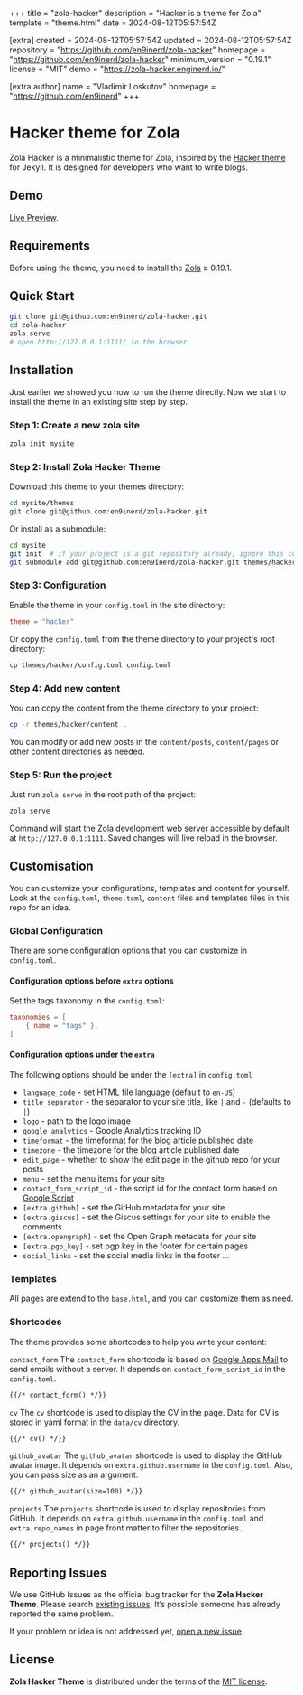 
+++
title = "zola-hacker"
description = "Hacker is a theme for Zola"
template = "theme.html"
date = 2024-08-12T05:57:54Z

[extra]
created = 2024-08-12T05:57:54Z
updated = 2024-08-12T05:57:54Z
repository = "https://github.com/en9inerd/zola-hacker"
homepage = "https://github.com/en9inerd/zola-hacker"
minimum_version = "0.19.1"
license = "MIT"
demo = "https://zola-hacker.enginerd.io/"

[extra.author]
name = "Vladimir Loskutov"
homepage = "https://github.com/en9inerd"
+++        

# Hacker theme for Zola

Zola Hacker is a minimalistic theme for Zola, inspired by the [Hacker theme](https://pages-themes.github.io/hacker/) for Jekyll. It is designed for developers who want to write blogs.

## Demo

[Live Preview](https://zola-hacker.enginerd.io/).

## Requirements

Before using the theme, you need to install the [Zola](https://www.getzola.org/documentation/getting-started/installation/) ≥ 0.19.1.

## Quick Start

```bash
git clone git@github.com:en9inerd/zola-hacker.git
cd zola-hacker
zola serve
# open http://127.0.0.1:1111/ in the browser
```

## Installation

Just earlier we showed you how to run the theme directly. Now we start to
install the theme in an existing site step by step.

### Step 1: Create a new zola site

```bash
zola init mysite
```

### Step 2: Install Zola Hacker Theme

Download this theme to your themes directory:

```bash
cd mysite/themes
git clone git@github.com:en9inerd/zola-hacker.git
```

Or install as a submodule:

```bash
cd mysite
git init  # if your project is a git repository already, ignore this command
git submodule add git@github.com:en9inerd/zola-hacker.git themes/hacker
```

### Step 3: Configuration

Enable the theme in your `config.toml` in the site directory:

```toml
theme = "hacker"
```

Or copy the `config.toml` from the theme directory to your project's
root directory:

```bash
cp themes/hacker/config.toml config.toml
```

### Step 4: Add new content

You can copy the content from the theme directory to your project:

```bash
cp -r themes/hacker/content .
```

You can modify or add new posts in the `content/posts`, `content/pages` or other
content directories as needed.

### Step 5: Run the project

Just run `zola serve` in the root path of the project:

```bash
zola serve
```

Command will start the Zola development web server accessible by default at
`http://127.0.0.1:1111`. Saved changes will live reload in the browser.

## Customisation

You can customize your configurations, templates and content for yourself. Look
at the `config.toml`, `theme.toml`, `content` files and templates files in this
repo for an idea.

### Global Configuration

There are some configuration options that you can customize in `config.toml`.

#### Configuration options before `extra` options

Set the tags taxonomy in the `config.toml`:

```toml
taxonomies = [
    { name = "tags" },
]
```

#### Configuration options under the `extra`

The following options should be under the `[extra]` in `config.toml`

- `language_code` - set HTML file language (default to `en-US`)
- `title_separator` - the separator to your site title, like `|` and `-` (defaults to `|`)
- `logo` - path to the logo image
- `google_analytics` - Google Analytics tracking ID
- `timeformat` - the timeformat for the blog article published date
- `timezone` - the timezone for the blog article published date
- `edit_page` - whether to show the edit page in the github repo for your posts
- `menu` - set the menu items for your site
- `contact_form_script_id` - the script id for the contact form based on [Google Script](https://github.com/en9inerd/learn-to-send-email-via-google-script-html-no-server)
- `[extra.github]` - set the GitHub metadata for your site
- `[extra.giscus]` - set the Giscus settings for your site to enable the comments
- `[extra.opengraph]` - set the Open Graph metadata for your site
- `[extra.pgp_key]` - set pgp key in the footer for certain pages
- `social_links` - set the social media links in the footer
...

### Templates

All pages are extend to the `base.html`, and you can customize them as need.

### Shortcodes

The theme provides some shortcodes to help you write your content:

`contact_form`
The `contact_form` shortcode is based on [Google Apps Mail](https://github.com/en9inerd/learn-to-send-email-via-google-script-html-no-server) to send emails without a server.
It depends on `contact_form_script_id` in the `config.toml`.

```markdown
{{/* contact_form() */}}
```

`cv`
The `cv` shortcode is used to display the CV in the page. Data for CV is stored in yaml format in the `data/cv` directory.

```markdown
{{/* cv() */}}
```

`github_avatar`
The `github_avatar` shortcode is used to display the GitHub avatar image. It depends on `extra.github.username` in the `config.toml`. Also, you can pass size as an argument.

```markdown
{{/* github_avatar(size=100) */}}
```

`projects`
The `projects` shortcode is used to display repositories from GitHub. It depends on `extra.github.username` in the `config.toml` and `extra.repo_names` in page front matter to filter the repositories.

```markdown
{{/* projects() */}}
```

## Reporting Issues

We use GitHub Issues as the official bug tracker for the **Zola Hacker Theme**. Please
search [existing issues](https://github.com/en9inerd/zola-hacker/issues). It’s
possible someone has already reported the same problem.

If your problem or idea is not addressed yet, [open a new issue](https://github.com/en9inerd/zola-hacker/issues/new).

## License

**Zola Hacker Theme** is distributed under the terms of the
[MIT license](https://github.com/en9inerd/zola-hacker/blob/master/LICENSE).

        